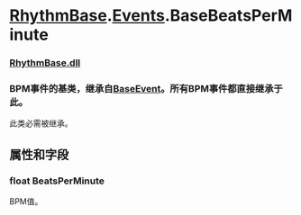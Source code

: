 # [RhythmBase](../../RadiationTherapy.md).[Events](../namespace/Events.md).BaseBeatsPerMinute    




### [RhythmBase.dll](../assembly/RhythmBase.md)  




### BPM事件的基类，继承自[BaseEvent](BaseEvent.md)。所有BPM事件都直接继承于此。    
此类必需被继承。    
  


## 属性和字段  
  




### float BeatsPerMinute  
BPM值。  